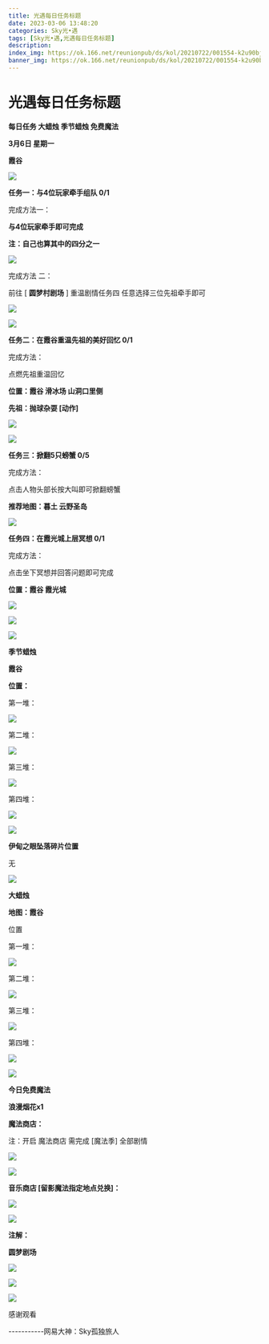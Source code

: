 ```yaml
---
title: 光遇每日任务标题
date: 2023-03-06 13:48:20
categories: Sky光•遇
tags: [Sky光•遇,光遇每日任务标题]
description: 
index_img: https://ok.166.net/reunionpub/ds/kol/20210722/001554-k2u90bj7ay.png?imageView&thumbnail=600x0&type=jpg
banner_img: https://ok.166.net/reunionpub/ds/kol/20210722/001554-k2u90bj7ay.png?imageView&thumbnail=600x0&type=jpg
---
```

# 光遇每日任务标题
**每日任务 大蜡烛 季节蜡烛 免费魔法**

 **3月6日 星期一**

 **霞谷**

![](https://img.166.net/reunionpub/ds/kol/20230306/001504-3tsk2oqjz9.jpeg)

 **任务一：与4位玩家牵手组队 0/1**

完成方法一：

 **与4位玩家牵手即可完成**

 **注：自己也算其中的四分之一**

![](https://img.166.net/reunionpub/ds/kol/20230306/000123-moysweuc9n.jpeg)

完成方法 二：

前往 [ **圆梦村剧场** ] 重温剧情任务四 任意选择三位先祖牵手即可

![](https://img.166.net/reunionpub/ds/kol/20230306/000131-gnkodvb248.jpeg)

![](https://img.166.net/reunionpub/ds/kol/20230306/000140-sa2tgik89r.jpeg)

 **任务二：在霞谷重温先祖的美好回忆 0/1**

完成方法：

点燃先祖重温回忆

 **位置：霞谷 滑冰场 山洞口里侧**

 **先祖：抛球杂耍 [动作]**

![](https://img.166.net/reunionpub/ds/kol/20230306/000418-1wse3f7z4i.jpg)

![](https://img.166.net/reunionpub/ds/kol/20230306/000425-03dkz5rvsf.jpg)

 **任务三：掀翻5只螃蟹 0/5**

完成方法：

点击人物头部长按大叫即可掀翻螃蟹

 **推荐地图：暮土 云野圣岛**

![](https://img.166.net/reunionpub/ds/kol/20230306/000325-gfvzq8k9ie.jpg)

 **任务四：在霞光城上层冥想 0/1**

完成方法：

点击坐下冥想并回答问题即可完成

 **位置：霞谷 霞光城**

![](https://img.166.net/reunionpub/ds/kol/20230306/000254-5yzqoib720.jpg)

![](https://img.166.net/reunionpub/ds/kol/20230306/000302-dq16254nso.jpg)

![](https://img.166.net/reunionpub/ds/kol/20221018/100256-wzutnocka0.png)

 **季节蜡烛**

 **霞谷**

 **位置：**

第一堆：

![](https://img.166.net/reunionpub/ds/kol/20230306/000631-az0tivfsoe.jpeg)

第二堆：

![](https://img.166.net/reunionpub/ds/kol/20230306/000639-f9476czs0n.jpeg)

第三堆：

![](https://img.166.net/reunionpub/ds/kol/20230306/000647-0m2dhnis37.jpeg)

第四堆：

![](https://img.166.net/reunionpub/ds/kol/20230306/000654-n7w61es9si.jpeg)

![](https://img.166.net/reunionpub/ds/kol/20221130/005912-5mvshq9nf3.png)

 **伊甸之眼坠落碎片位置**

无

![](https://img.166.net/reunionpub/ds/kol/20221018/100256-wzutnocka0.png)

 **大蜡烛**

 **地图：霞谷**

位置

第一堆：

![](https://img.166.net/reunionpub/ds/kol/20230306/000810-pu536h1lyt.jpeg)

第二堆：

![](https://img.166.net/reunionpub/ds/kol/20230306/000820-u7e6cwz185.jpeg)

第三堆：

![](https://img.166.net/reunionpub/ds/kol/20230306/000827-ons1zw3bmc.jpeg)

第四堆：

![](https://img.166.net/reunionpub/ds/kol/20230306/000833-s51m6i24et.jpeg)

![](https://img.166.net/reunionpub/ds/kol/20221018/100256-wzutnocka0.png)

 **今日免费魔法**

 **浪漫烟花x1**

 **魔法商店：**

注：开启 魔法商店 需完成 [魔法季] 全部剧情

![](https://img.166.net/reunionpub/ds/kol/20221018/100559-oibznvdtus.png)

![](https://img.166.net/reunionpub/ds/kol/20230306/000901-pm0dy8s7ig.jpeg)

 **音乐商店 [留影魔法指定地点兑换]：**

![](https://img.166.net/reunionpub/ds/kol/20230306/000919-yz5wigsdvh.jpeg)

 **![](https://img.166.net/reunionpub/ds/kol/20221018/100256-wzutnocka0.png)**

 **注解：**

 **圆梦剧场**

![](https://img.166.net/reunionpub/ds/kol/20230305/002018-0rezsk48wt.jpeg)

![](https://img.166.net/reunionpub/ds/kol/20230306/001007-0tm14vgwec.jpeg)

 **![](https://img.166.net/reunionpub/ds/kol/20221018/100256-wzutnocka0.png)**

感谢观看

\-----------网易大神：Sky孤独旅人

